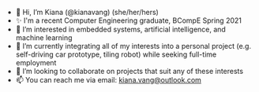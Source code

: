 - 👋  Hi, I’m Kiana (@kianavang) (she/her/hers)
- ✨  I'm a recent Computer Engineering graduate, BCompE Spring 2021
- 👀  I’m interested in embedded systems, artificial intelligence, and machine learning
- 🌱  I’m currently integrating all of my interests into a personal project (e.g. self-driving car prototype, tiling robot) while seeking full-time employment
- 💞️  I’m looking to collaborate on projects that suit any of these interests
- 📫  You can reach me via email: kiana.vang@outlook.com

<!---
kianavang/kianavang is a ✨ special ✨ repository because its `README.md` (this file) appears on your GitHub profile.
You can click the Preview link to take a look at your changes.
--->
